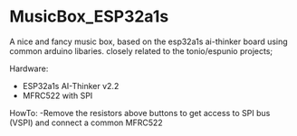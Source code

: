 # MusicBox_ESP32a1s
A nice and fancy music box, based on the esp32a1s ai-thinker board using common arduino libaries. closely related to the tonio/espunio projects;

Hardware:
- ESP32a1s AI-Thinker v2.2
- MFRC522 with SPI

HowTo:
-Remove the resistors above buttons to get access to SPI bus (VSPI) and connect a common MFRC522

